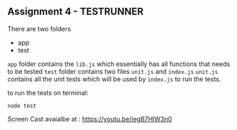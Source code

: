 ## Assignment 4 - TESTRUNNER

There are two folders 
- app
- test

<code>app</code> folder contains the <code>lib.js</code> which essentially has all functions that needs to be tested
<code>test</code> folder contains two files <code>unit.js</code> and <code>index.js</code> <code>unit.js</code> contains all the unit tests which will be used by <code>index.js</code> to run the tests.


to run the tests on terminal:

<code>node test</code>

Screen Cast avaialbe at : https://youtu.be/iegB7HlW3n0


